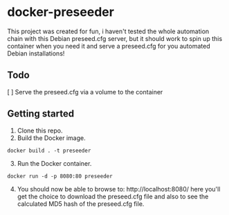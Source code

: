 # docker-preseeder
This project was created for fun, i haven't tested the whole automation chain with this Debian preseed.cfg server, but it should work to spin up this container when you need it and serve a preseed.cfg for you automated Debian installations!

## Todo
[ ] Serve the preseed.cfg via a volume to the container

## Getting started
1. Clone this repo.
2. Build the Docker image.
```
docker build . -t preseeder
```
3. Run the Docker container.
```
docker run -d -p 8080:80 preseeder
```
4. You should now be able to browse to: http://localhost:8080/ here you'll get the choice to download the preseed.cfg file and also to see the calculated MD5 hash of the preseed.cfg file.
